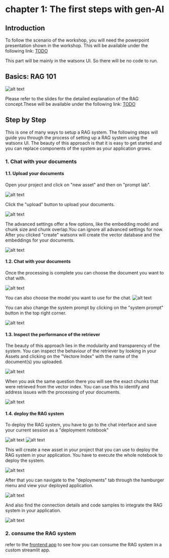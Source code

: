 # chapter 1: The first steps with gen-AI

## Introduction
To follow the scenario of the workshop, you will need the powerpoint presentation shown in the workshop. This will be available under the following link: [TODO](https://...)

This part will be mainly in the watsonx UI. So there will be no code to run.

## Basics: RAG 101

![alt text](images/image.png)

Please refer to the slides for the detailed explanation of the RAG concept.These will be available under the following link: [TODO](https://...)

## Step by Step

This is one of many ways to setup a RAG system. The following steps will guide you through the process of setting up a RAG system using the watsonx UI. The beauty of this approach is that it is easy to get started and you can replace components of the system as your application grows.

### 1. Chat with your documents

#### 1.1. Upload your documents

Open your project and click on "new asset" and then on "prompt lab".

![alt text](images/image-1.png)

Click the "upload" button to upload your documents.

![alt text](images/image-2.png)


The advanced settings offer a few options, like the embedding model and chunk size and chunk overlap.You can ignore all advanced settings for now. After you clicked "create" watsonx will create the vector database and the embeddings for your documents.

![alt text](images/image-3.png)

#### 1.2. Chat with your documents

Once the processing is complete you can choose the document you want to chat with. 

![alt text](images/image-4.png)

You can also choose the model you want to use for the chat.
![alt text](images/image-5.png)

You can also change the system prompt by clicking on the "system prompt" button in the top right corner.

![alt text](images/image-6.png)

#### 1.3. Inspect the performance of the retriever

The beauty of this approach lies in the modularity and transparency of the system. You can inspect the behaviour of the retriever by looking in your Assets and clicking on the "Vectore Index" with the name of the document(s) you uploaded.

![alt text](images/image-7.png)

When you ask the same question there you will see the exact chunks that were retrieved from the vector index. You can use this to identify and address issues with the processing of your documents.

![alt text](images/image-8.png)


#### 1.4. deploy the RAG system

To deploy the RAG system, you have to go to the chat interface and save your current session as a "deployment notebook"

![alt text](images/image-10.png)
![alt text](images/image-9.png)

This will create a new asset in your project that you can use to deploy the RAG system in your application. You have to execute the whole notebook to deploy the system.

![alt text](images/image-11.png)

After that you can navigate to the "deployments" tab through the hamburger menu and view your deployed application.

![alt text](images/image-12.png)

And also find the connection details and code samples to integrate the RAG system in your application.

![alt text](images/image-13.png)

### 2. consume the RAG system

refer to the [frontend app](../00_setup/frontend_app/readme.md) to see how you can consume the RAG system in a custom streamlit app.